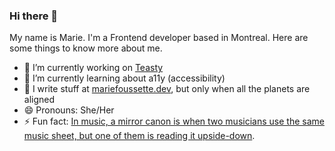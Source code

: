 ### Hi there 👋

My name is Marie. I'm a Frontend developer based in Montreal. Here are some things to know more  about me.

- 🔭 I’m currently working on [Teasty](https://github.com/Myeris/teasty-web-app)
- 🌱 I’m currently learning about a11y (accessibility)
- 📝 I write stuff at [mariefoussette.dev](https://mariefoussette.dev), but only when all the planets are aligned
- 😄 Pronouns: She/Her
- ⚡ Fun fact: [In music, a mirror canon is when two musicians use the same music sheet, but one of them is reading it upside-down](https://i.pinimg.com/originals/0e/f8/12/0ef8120e9853d1142120f830c8b3a522.jpg).

<!--
**Myeris/Myeris** is a ✨ _special_ ✨ repository because its `README.md` (this file) appears on your GitHub profile.

Here are some ideas to get you started:

- 🔭 I’m currently working on ...
- 🌱 I’m currently learning ...
- 👯 I’m looking to collaborate on ...
- 🤔 I’m looking for help with ...
- 💬 Ask me about ...
- 📫 How to reach me: ...
- 😄 Pronouns: ...
- ⚡ Fun fact: ...
-->
